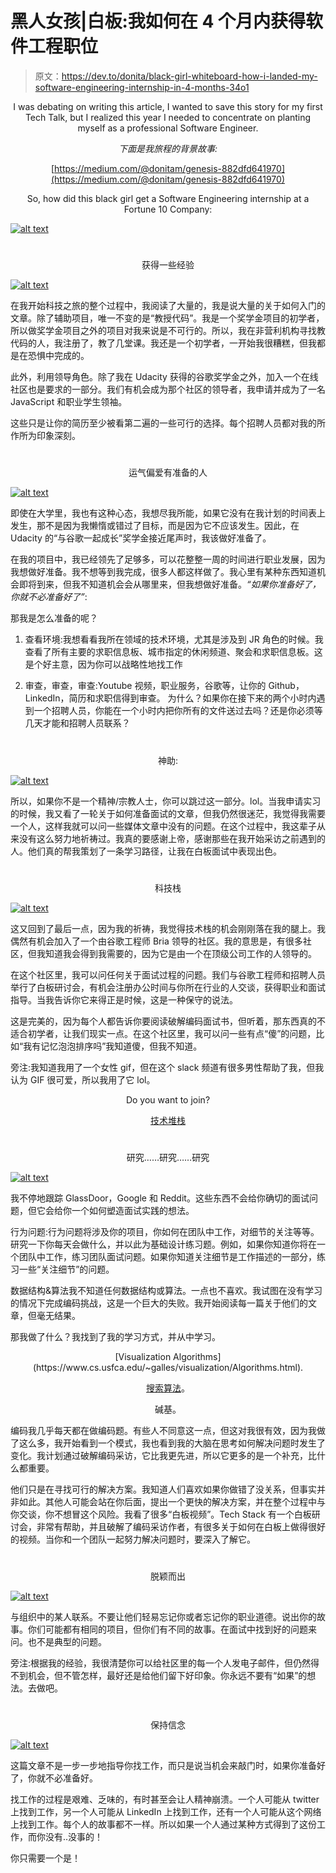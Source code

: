 # 黑人女孩|白板:我如何在 4 个月内获得软件工程职位

> 原文：<https://dev.to/donita/black-girl-whiteboard-how-i-landed-my-software-engineering-internship-in-4-months-34o1>

<center>I was debating on writing this article, I wanted to save this story for my first Tech Talk, but I realized this year I needed to concentrate on planting myself as a professional Software Engineer.

*下面是我旅程的背景故事:*

[https://medium.com/@donitam/genesis-882dfd641970](https://medium.com/@donitam/genesis-882dfd641970)

</center>

<center>So, how did this black girl get a Software Engineering internship at a Fortune 10 Company:</center>

[![alt text](img/f83ccb7d92cc4af84503b587f842de68.png)](https://i.giphy.com/media/l1J3Roccko9FyiX5K/giphy.gif)

# 

<center>获得一些经验</center>

[![alt text](img/01833ae547acfa363bb158d22beac72f.png "InsecureGif")](https://i.giphy.com/media/3o7bu9myEjEh2excVG/giphy.gif)

在我开始科技之旅的整个过程中，我阅读了大量的，我是说大量的关于如何入门的文章。除了辅助项目，唯一不变的是“教授代码”。我是一个奖学金项目的初学者，所以做奖学金项目之外的项目对我来说是不可行的。所以，我在非营利机构寻找教代码的人，我注册了，教了几堂课。我还是一个初学者，一开始我很糟糕，但我都是在恐惧中完成的。

此外，利用领导角色。除了我在 Udacity 获得的谷歌奖学金之外，加入一个在线社区也是要求的一部分。我们有机会成为那个社区的领导者，我申请并成为了一名 JavaScript 和职业学生领袖。

这些只是让你的简历至少被看第二遍的一些可行的选择。每个招聘人员都对我的所作所为印象深刻。

# 

<center>运气偏爱有准备的人</center>

[![alt text](img/f82cb89321af39ea4de31d674e73f4bf.png)](https://i.giphy.com/media/xUNemHB0t9H3D5jDhK/giphy.gif)

即使在大学里，我也有这种心态，我想尽我所能，如果它没有在我计划的时间表上发生，那不是因为我懒惰或错过了目标，而是因为它不应该发生。因此，在 Udacity 的“与谷歌一起成长”奖学金接近尾声时，我该做好准备了。

在我的项目中，我已经领先了足够多，可以花整整一周的时间进行职业发展，因为我想做好准备。我不想等到我完成，很多人都这样做了。我心里有某种东西知道机会即将到来，但我不知道机会会从哪里来，但我想做好准备。*“如果你准备好了，你就不必准备好了”*:

那我是怎么准备的呢？

1.  查看环境:我想看看我所在领域的技术环境，尤其是涉及到 JR 角色的时候。我查看了所有主要的求职信息板、城市指定的休闲频道、聚会和求职信息板。这是个好主意，因为你可以战略性地找工作

2.  审查，审查，审查:Youtube 视频，职业服务，谷歌等，让你的 Github，LinkedIn，简历和求职信得到审查。
    为什么？如果你在接下来的两个小时内遇到一个招聘人员，你能在一个小时内把你所有的文件送过去吗？还是你必须等几天才能和招聘人员联系？

# 

<center>神助:</center>

[![alt text](img/4dcca46c7d875bc103445d3316a82193.png)](https://i.giphy.com/media/feoI7J3r9KTpoVRUQl/giphy.gif)

所以，如果你不是一个精神/宗教人士，你可以跳过这一部分。lol。当我申请实习的时候，我又看了一轮关于如何准备面试的文章，但我仍然很迷茫，我觉得我需要一个人，这样我就可以问一些媒体文章中没有的问题。在这个过程中，我这辈子从来没有这么努力地祈祷过。我真的要感谢上帝，感谢那些在我开始采访之前遇到的人。他们真的帮我策划了一条学习路径，让我在白板面试中表现出色。

# 

<center>科技栈</center>

[![alt text](img/c20c3005834b1f153e53f4dfd7621448.png)](https://i.giphy.com/media/l41JNDT3LrgcA2E4U/giphy.gif)

这又回到了最后一点，因为我的祈祷，我觉得技术栈的机会刚刚落在我的腿上。我偶然有机会加入了一个由谷歌工程师 Bria 领导的社区。我的意思是，有很多社区，但我知道我会得到我需要的，因为它是由一个在顶级公司工作的人领导的。

在这个社区里，我可以问任何关于面试过程的问题。我们与谷歌工程师和招聘人员举行了白板研讨会，有机会注册办公时间与你所在行业的人交谈，获得职业和面试指导。当我告诉你它来得正是时候，这是一种保守的说法。

这是完美的，因为每个人都告诉你要阅读破解编码面试书，但听着，那东西真的不适合初学者，让我们现实一点。在这个社区里，我可以问一些有点“傻”的问题，比如“我有记忆泡泡排序吗”我知道傻，但我不知道。

旁注:我知道我用了一个女性 gif，但在这个 slack 频道有很多男性帮助了我，但我认为 GIF 很可爱，所以我用了它 lol。

<center>Do you want to join?

[技术堆栈](https://www.techstackd.com)

</center>

# 

<center>研究……研究……研究</center>

[![alt text](img/6ad1f6da0e6d2b953010e344bc3075a1.png)](https://i.giphy.com/media/l41JObKdlQt4bgjbq/giphy.gif)

我不停地跟踪 GlassDoor，Google 和 Reddit。这些东西不会给你确切的面试问题，但它会给你一个如何塑造面试实践的想法。

行为问题:行为问题将涉及你的项目，你如何在团队中工作，对细节的关注等等。研究一下你每天会做什么，并以此为基础设计练习题。例如，如果你知道你将在一个团队中工作，练习团队面试问题。如果你知道关注细节是工作描述的一部分，练习一些“关注细节”的问题。

数据结构&算法我不知道任何数据结构或算法。一点也不喜欢。我试图在没有学习的情况下完成编码挑战，这是一个巨大的失败。我开始阅读每一篇关于他们的文章，但毫无结果。

那我做了什么？我找到了我的学习方式，并从中学习。

<center>
[Visualization Algorithms](https://www.cs.usfca.edu/~galles/visualization/Algorithms.html).

[搜索算法](https://www.oreilly.com/library/view/grokking-algorithms-an/9781617292231/)。

碱基。

</center>

编码我几乎每天都在做编码题。有些人不同意这一点，但这对我很有效，因为我做了这么多，我开始看到一个模式，我也看到我的大脑在思考如何解决问题时发生了变化。我计划通过破解编码采访，它比我更先进，所以它更多的是一个补充，比什么都重要。

他们只是在寻找可行的解决方案。我知道人们喜欢如果你做错了没关系，但事实并非如此。其他人可能会站在你后面，提出一个更快的解决方案，并在整个过程中与你交谈，你不想冒这个风险。我看了很多“白板视频”。Tech Stack 有一个白板研讨会，非常有帮助，并且破解了编码采访作者，有很多关于如何在白板上做得很好的视频。当你和一个团队一起努力解决问题时，要深入了解它。

# 

<center>脱颖而出</center>

[![alt text](img/1b3e85f361fb688c949270940f1dced5.png)](https://i.giphy.com/media/82nxC1GU3nwVg1i5W0/giphy.gif)

与组织中的某人联系。不要让他们轻易忘记你或者忘记你的职业道德。说出你的故事。你们可能都有相同的项目，但你们有不同的故事。在面试中找到好的问题来问。也不是典型的问题。

旁注:根据我的经验，我很清楚你可以给社区里的每一个人发电子邮件，但仍然得不到机会，但不管怎样，最好还是给他们留下好印象。你永远不要有“如果”的想法。去做吧。

# 

<center>保持信念</center>

[![alt text](img/fd4c01bea1f9ce530cb935c5fbc2a7b5.png)](https://i.giphy.com/media/fng7pnleofc34ou4ko/giphy.gif)

这篇文章不是一步一步地指导你找工作，而只是说当机会来敲门时，如果你准备好了，你就不必准备好。

找工作的过程是艰难、乏味的，有时甚至会让人精神崩溃。一个人可能从 twitter 上找到工作，另一个人可能从 LinkedIn 上找到工作，还有一个人可能从这个网络上找到工作。每个人的故事都不一样。所以如果一个人通过某种方式得到了这份工作，而你没有..没事的！

你只需要一个是！
